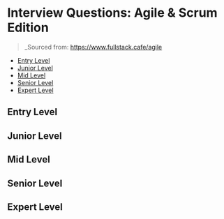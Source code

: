 <!--
<details>
<summary></summary>
</details>
-->

# Interview Questions: Agile & Scrum Edition <!-- omit in toc -->

> \_Sourced from: https://www.fullstack.cafe/agile

- [Entry Level](#Entry-Level)
- [Junior Level](#Junior-Level)
- [Mid Level](#Mid-Level)
- [Senior Level](#Senior-Level)
- [Expert Level](#Expert-Level)

## Entry Level

## Junior Level

## Mid Level

## Senior Level

## Expert Level
